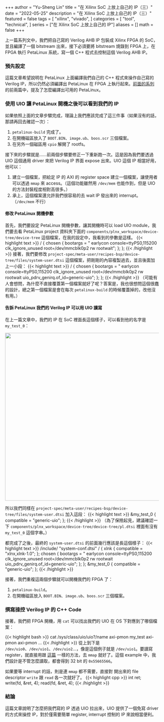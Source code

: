 +++
author = "Yu-Sheng Lin"
title = "在 Xilinx SoC 上放上自己的 IP（三）"
date = "2022-05-25"
description = "在 Xilinx SoC 上放上自己的 IP（三）"
featured = false
tags = [
   "xilinx",
   "vivado",
]
categories = [
   "tool",
   "technical",
]
series = ["在 Xilinx SoC 上放上自己的 IP"]
aliases = []
math = false
+++

上一篇系列文中，我們把自己寫的 Verilog AHB IP 包裝成 Xilinx FPGA 的 SoC，並且編譯了一個 bitstream 出來，接下必須要將 bitstream 燒錄到 FPGA 上，在 FPGA 執行 PetaLinux 系統，寫一個 C++ 程式去控制這個 Verilog AHB IP。

<!--more-->

### 預先設定
這篇文章希望說明在 PetaLinux 上面編譯我們自己的 C++ 程式來操作自己寫的 Verilog IP，所以仍然必須編譯出 PetaLinux 在 FPGA 上執行起來。[前面的系列](series/在-xilinx-soc-上放上自己的-ip/) 的前兩篇中，提及了怎麼編譯出可用的 PetaLinux。

### 使用 UIO 讓 PetaLinux 開機之後可以看到我們的 IP

如果依照上面的文章步驟完成，理論上我們應該完成了這三件事（如果沒有的話，那請再回去確認一次）：

1. `petalinux-build` 完成了。
1. 在開機磁區放入了 `BOOT.BIN`、`image.ub`、`boos.scr` 三個檔案。
1. 在另外一個磁區用 `cpio` 解開了 rootfs。

接下來的步驟就是......前兩個步驟要修正一下重新跑一次。這是因為我們要透過 UIO 這個通用 driver 來把 Verilog IP 界面 expose 出來。UIO 這個 IP 相當好用，他可以：

1. 建立一個檔案，把給定 IP 的 AXI 的 register space 建立一個檔案，讓使用者可以透過 `mmap` 來 access。（這個功能雖然用 `/dev/mem` 也能作到，但是 UIO 的方法封裝程度相對高很多。）
1. 承上，這個檔案還允許我們很容易的去 wait IP 發出來的 interrupt。（`/dev/mem` 不行）

#### 修改 PetaLinux 開機參數

首先，我們要設定 PetaLinux 開機參數，讓其開機時可以 load UIO module，我們要去看 PetaLinux project 資料夾下面的 `components/plnx_workspace/device-tree/device-tree` 這個檔案，在我的設定中，我看到的參數是這樣。
{{< highlight text >}}
/ {
    chosen {
        bootargs = " earlycon console=ttyPS0,115200 clk_ignore_unused root=/dev/mmcblk0p2 rw rootwait";
    };
};
{{< /highlight >}}
接著，我們要修改 `project-spec/meta-user/recipes-bsp/device-tree/files/system-user.dtsi` 這個檔案，把剛剛的內容複製過去，並且後面加上一小段：
{{< highlight text >}}
/ {
    chosen {
        bootargs = " earlycon console=ttyPS0,115200 clk_ignore_unused root=/dev/mmcblk0p2 rw rootwait uio_pdrv_genirq.of_id=generic-uio";
    };
};
{{< /highlight >}}
（可能有人會想問，為什麼不直接覆蓋第一個檔案就好了呢？答案是，我也很想問這個很蠢的設計，總之第一個檔案是會在每次 `petalinux-build` 的時候覆蓋掉的，改他沒有用。）

#### 告訴 PetaLinux 我們的 Verilog IP 可以用 UIO 讀寫

在上一篇文章中，我們的 IP 在 SoC 裡面長這個樣子，可以看到他的名字是 `my_test_0`：

<img src="/post_images/xilinx-ahb/014-connect-hready.png" width="550" class="default-insert" />

所以我們同樣在 `project-spec/meta-user/recipes-bsp/device-tree/files/system-user.dtsi` 加入這段：
{{< highlight text >}}
&my_test_0 {
    compatible = "generic-uio";
};
{{< /highlight >}}
（為了保險起見，建議確認一下 `components/plnx_workspace/device-tree/device-tree/pl.dtsi` 裡面有沒有 `my_test_0` 這個字串。）

都完成了之後，最終的 `system-user.dtsi` 的前面幾行應該是長這個樣子：
{{< highlight text >}}
/include/ "system-conf.dtsi"
/ {
    xlnk {
        compatible = "xlnx,xlnk-1.0";
    };
    chosen {
        bootargs = " earlycon console=ttyPS0,115200 clk_ignore_unused root=/dev/mmcblk0p2 rw rootwait uio_pdrv_genirq.of_id=generic-uio";
    };
};
&my_test_0 {
    compatible = "generic-uio";
};
{{< /highlight >}}

接著，我們重複這兩個步驟就可以開機我們的 FPGA 了：

1. `petalinux-build`。
1. 在開機磁區放入 `BOOT.BIN`、`image.ub`、`boos.scr` 三個檔案。

### 撰寫操控 Verilog IP 的 C++ Code

接著，我們把 FPGA 開機，用 `cat` 可以找出我們的 UIO 在 OS 下對應到了哪個檔案：

{{< highlight bash >}}
cat /sys/class/uio/uio?/name
axi-pmon
my_test
axi-pmon
axi-pmon
...
{{< /highlight >}}
從上到下是 `/dev/uio0`、`/dev/uio1`、`/dev/uio2`...，像是這個例子就是 `/dev/uio1`。要讀寫 register，就直接用跟 [這篇](/2021/09/xilinx-petalinux-03/#%E5%9C%A8-ps-dram-%E4%B8%AD%E5%AF%AB%E5%85%A5%E8%B3%87%E6%96%99) 一樣的方法，去 `mmap` 就好了。這個 example 中，我們設計是不管怎麼讀取，都會得到 32 bit 的 `0x55665566`。

如果要等 interrupt 的話，則是連 `mmap` 都不需要，直接對 開出來的 file descriptor `write` 跟 `read` 各一次就好了。
{{< highlight cpp >}}
int ret;
write(fd, &ret, 4);
read(fd, &ret, 4);
{{< /highlight >}}

### 結論

這篇文章說明了怎麼把我們寫的 IP 透過 UIO 拉出來，UIO 提供了一個免寫 driver 的方式來操控 IP，對於僅需要簡單 register, interrupt 控制的 IP 來說相當便利。
